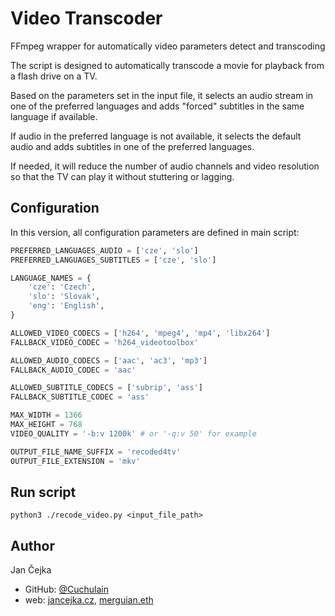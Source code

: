 # Video Transcoder

FFmpeg wrapper for automatically video parameters detect and transcoding

The script is designed to automatically transcode a movie for playback from a flash drive on a TV.

Based on the parameters set in the input file, it selects an audio stream in one of the preferred languages and adds "forced" subtitles in the same language if available.

If audio in the preferred language is not available, it selects the default audio and adds subtitles in one of the preferred languages.

If needed, it will reduce the number of audio channels and video resolution so that the TV can play it without stuttering or lagging.

## Configuration

In this version, all configuration parameters are defined in main script:

```python
PREFERRED_LANGUAGES_AUDIO = ['cze', 'slo']
PREFERRED_LANGUAGES_SUBTITLES = ['cze', 'slo']

LANGUAGE_NAMES = {
    'cze': 'Czech',
    'slo': 'Slovak',
    'eng': 'English',
}

ALLOWED_VIDEO_CODECS = ['h264', 'mpeg4', 'mp4', 'libx264']
FALLBACK_VIDEO_CODEC = 'h264_videotoolbox'

ALLOWED_AUDIO_CODECS = ['aac', 'ac3', 'mp3']
FALLBACK_AUDIO_CODEC = 'aac'

ALLOWED_SUBTITLE_CODECS = ['subrip', 'ass']
FALLBACK_SUBTITLE_CODEC = 'ass'

MAX_WIDTH = 1366
MAX_HEIGHT = 768
VIDEO_QUALITY = '-b:v 1200k' # or '-q:v 50' for example

OUTPUT_FILE_NAME_SUFFIX = 'recoded4tv'
OUTPUT_FILE_EXTENSION = 'mkv'
```

## Run script

```shell
python3 ./recode_video.py <input_file_path>
```

## Author

Jan Čejka

- GitHub: [@Cuchulain](https://github.com/Cuchulain)
- web: [jancejka.cz](https://jancejka.cz), [merguian.eth](http://merguian.eth)
